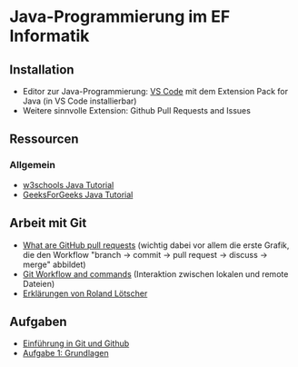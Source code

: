 # Java-Programmierung im EF Informatik

## Installation

- Editor zur Java-Programmierung: [VS Code](https://code.visualstudio.com/) mit dem Extension Pack for Java (in VS Code installierbar)
- Weitere sinnvolle Extension: Github Pull Requests and Issues

## Ressourcen

### Allgemein

- [w3schools Java Tutorial](https://www.w3schools.com/java/default.asp)
- [GeeksForGeeks Java Tutorial](https://www.geeksforgeeks.org/java/)

## Arbeit mit Git

- [What are GitHub pull requests](https://axolo.co/blog/p/part-1-what-are-github-pull-requests) (wichtig dabei vor allem die erste Grafik, die den Workflow "branch -> commit -> pull request -> discuss -> merge" abbildet)
- [Git Workflow and commands](https://www.cidevops.com/2018/01/git-workflow-and-commands.html) (Interaktion zwischen lokalen und remote Dateien)
- [Erklärungen von Roland Lötscher](GIT.md)

## Aufgaben

- [Einführung in Git und Github](https://classroom.github.com/a/hwGPi-nv)
- [Aufgabe 1: Grundlagen](https://classroom.github.com/a/CMWP8Mmw)
